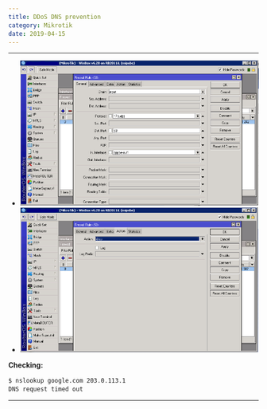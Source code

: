 ```yaml
---
title: DDoS DNS prevention
category: Mikrotik
date: 2019-04-15
---
```


-----

* ![](/assets/img/mikrotik/1-close-port-53.png)
* ![](/assets/img/mikrotik/2-close-port-53.png)

**Checking:**
```bash
$ nslookup google.com 203.0.113.1
DNS request timed out
````

-----